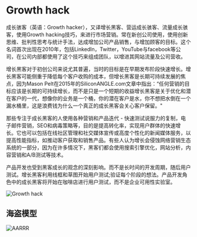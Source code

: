 # Growth hack

成长骇客（英语：Growth hacker），又译增长黑客、营运成长骇客、流量成长骇客，使用Growth hacking技巧，来进行市场营销。常在新创公司使用，使用创新思维、批判性思考与统计手法，达成增加公司产品销售，与增加顾客的目标。这个名词首次出现在2010年，包括LinkedIn，Twitter，YouTube与facebook等公司，在公司内部都使用了这个技巧来组成团队，以增进其网站流量及公司营收。

增长黑客对于初创公司来说尤其普遍，当时的目标是在早期发布阶段快速增长。增长黑客可能侧重于降低每个客户收购的成本，但增长黑客是长期可持续发展的焦点，因为Mason Pelt在2015年的SiliconANGLE.com文章中指出：“任何营销的目标应该是长期的可持续增长，而不是只是一个短期的收益增长黑客是关于优化和潜在客户的一代，想像你的业务是一个桶，你的潜在客户是水，你不想把水倒在一个漏水桶里，这是浪费钱为什么一个真正的成长黑客会关心客户保留。"

那些专注于成长黑客的人使用各种营销和产品迭代 - 快速测试说服力的复制，电子邮件营销，SEO和病毒策略等，目的是提高转化率，实现用户群体的快速增长。它也可以包括在线社区管理和社交媒体宣传或高度个性化的新闻媒体服务，以提高性能指标，如推动客户获取和销售产品。有些人认为增长会侵蚀网络营销生态系统的一部分，因为在许多情况下，黑客们都会使用搜索引擎优化，网站分析，内容营销和A/B测试等技术。

产品开发也受到黑客成长的观念的深刻影响。而不是长时间的开发周期，随后用户测试。增长黑客利用线框和草图开始用户测试;验证每个阶段的想法。产品开发角色中的成长黑客将开始在咖啡店进行用户测试，而不是企业可用性实验室。

![Growth hack](https://guidelines.cc/assets/imgswat-is-growth-hacking-venn-diagram.png)

## 海盗模型

![AARRR](https://guidelines.cc/assets/imgs0_DPrPZsMZxod0ZAHo.jpg)